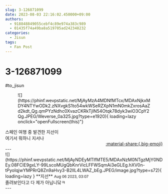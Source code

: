 ```yaml
---
slug: 3-126871099
date: 2023-08-03 22:16:02.450000+09:00
authors:
  - 918848849055cebf4c89e974a383c989
  - 01435f74a49ba8a519705ad242348232
categories:
  - Jisun
tags:
  - Fan Post
---
```


# 3-126871099

<div class="post-container" markdown="1">
<div class="content-container md-sidebar__scrollwrap" markdown="1">

\#to_jisun
<figure markdown="1">
![](https://phinf.wevpstatic.net/MjAyMzA4MDNfMTcx/MDAxNjkxMDY4NTYwODk2.zNXvgkS1to54wkWSeRZXpN1mN0mkZxrosAaZd2kdt_Qg.qmPYzNdhc0XvazCKRkTjIN54Otqk78dyk3wiO3CpY2Qg.JPEG/Weverse_0a325.jpg?type=e1920){ loading=lazy onclick="openFullscreen(this)"}
</figure>
스페인 여행 중 발견한 지선이<br>여기서 뭐하니 지서나

</div>
</div>

<div style="text-align: right;" markdown="1">
<a href="https://weverse.io/fromis9/fanpost/3-126871099" style="text-align: right;">:material-share:{.big-emoji}</a>
</div>
---

<div class="comments-container md-sidebar__scrollwrap" markdown="1">
<div class="comment" markdown="1">
<div class='id-container' markdown="1">
![](https://phinf.wevpstatic.net/MjAyNDEyMTlfMTE5/MDAxNzM0NTgzMjY0NDEy.08FClE9gxLY-99LscoMUgQbKnrVicLFFWSqmAi3eGLEg.hXV0n-tPyoIqjwYMPRrQ8Zn9aHvy3-B2llL4LWAZ_bEg.JPEG/image.jpg?type=s72){ loading=lazy }
**<span class="artist">지선</span>** <small>Aug 06 2023, 03:07</small><br>
</div>
<div class='comment-body' markdown="1">
졸려보인다고 다 제가 아닙니닼ㅋ
</div>
</div>
</div>
---
